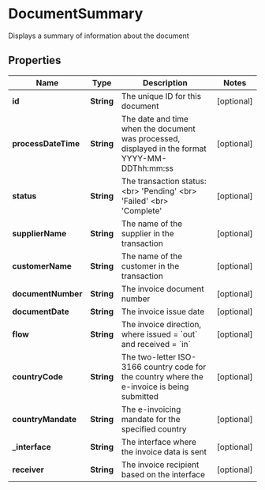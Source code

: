 

# DocumentSummary

Displays a summary of information about the document

## Properties

| Name | Type | Description | Notes |
|------------ | ------------- | ------------- | -------------|
|**id** | **String** | The unique ID for this document |  [optional] |
|**processDateTime** | **String** | The date and time when the document was processed, displayed in the format YYYY-MM-DDThh:mm:ss |  [optional] |
|**status** | **String** | The transaction status: &lt;br&gt; &#39;Pending&#39; &lt;br&gt; &#39;Failed&#39; &lt;br&gt; &#39;Complete&#39; |  [optional] |
|**supplierName** | **String** | The name of the supplier in the transaction |  [optional] |
|**customerName** | **String** | The name of the customer in the transaction |  [optional] |
|**documentNumber** | **String** | The invoice document number |  [optional] |
|**documentDate** | **String** | The invoice issue date |  [optional] |
|**flow** | **String** | The invoice direction, where issued &#x3D; &#x60;out&#x60; and received &#x3D; &#x60;in&#x60; |  [optional] |
|**countryCode** | **String** | The two-letter ISO-3166 country code for the country where the e-invoice is being submitted |  [optional] |
|**countryMandate** | **String** | The e-invoicing mandate for the specified country |  [optional] |
|**_interface** | **String** | The interface where the invoice data is sent |  [optional] |
|**receiver** | **String** | The invoice recipient based on the interface |  [optional] |



